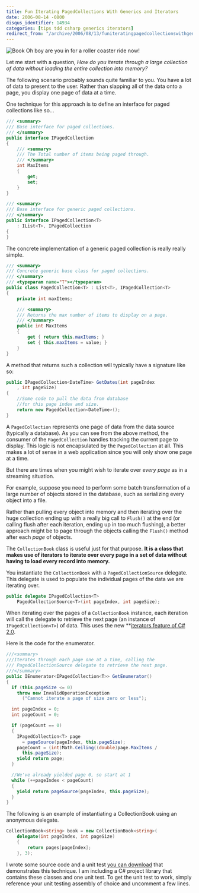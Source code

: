 ```yaml
---
title: Fun Iterating PagedCollections With Generics and Iterators
date: 2006-08-14 -0800
disqus_identifier: 14934
categories: [tips tdd csharp generics iterators]
redirect_from: "/archive/2006/08/13/funiteratingpagedcollectionswithgenericsanditerators.aspx/"
---
```


![Book](https://haacked.com/images/IteratingABookofPagedCollectionsUsingIte_55B/BlankBook_thumb.jpg)
Oh boy are you in for a roller coaster ride now!

Let me start with a question, *How do you iterate through a large
collection of data without loading the entire collection into memory?*

The following scenario probably sounds quite familiar to you. You have a
lot of data to present to the user. Rather than slapping all of the data
onto a page, you display one page of data at a time.

One technique for this approach is to define an interface for paged
collections like so...

```csharp
/// <summary>
/// Base interface for paged collections.
/// </summary>
public interface IPagedCollection
{
    /// <summary>
    /// The Total number of items being paged through.
    /// </summary>
    int MaxItems
    {
        get;
        set;
    }
}

/// <summary>
/// Base interface for generic paged collections.
/// </summary>
public interface IPagedCollection<T> 
    : IList<T>, IPagedCollection
{ 
}
```

The concrete implementation of a generic paged collection is really
really simple.

```csharp
/// <summary>
/// Concrete generic base class for paged collections.
/// </summary>
/// <typeparam name="T"></typeparam>
public class PagedCollection<T> : List<T>, IPagedCollection<T>
{
    private int maxItems;

    /// <summary>
    /// Returns the max number of items to display on a page.
    /// </summary>
    public int MaxItems
    {
        get { return this.maxItems; }
        set { this.maxItems = value; }
    }
}
```

A method that returns such a collection will typically have a signature
like so:

```csharp
public IPagedCollection<DateTime> GetDates(int pageIndex
    , int pageSize)
{
    //Some code to pull the data from database 
    //for this page index and size.
    return new PagedCollection<DateTime>();
}
```

A `PagedCollection` represents one page of data from the data source
(typically a database). As you can see from the above method, the
consumer of the `PagedCollection` handles tracking the current page to
display. This logic is not encapsulated by the `PagedCollection` at all.
This makes a lot of sense in a web application since you will only show
one page at a time.

But there are times when you might wish to iterate over *every page* as
in a streaming situation.

For example, suppose you need to perform some batch transformation of a
large number of objects stored in the database, such as serializing
every object into a file.

Rather than pulling every object into memory and then iterating over the
huge collection ending up with a really big call to `Flush()` at the end
(or calling flush after each iteration, ending up in too much flushing),
a better approach might be to page through the objects calling the
`Flush()` method after each *page* of objects.

The `CollectionBook` class is useful just for that purpose. **It is a
class that makes use of iterators to iterate over every page in a set of
data without having to load every record into memory.**

You instantiate the `CollectionBook` with a `PagedCollectionSource`
delegate. This delegate is used to populate the individual pages of the
data we are iterating over.

```csharp
public delegate IPagedCollection<T> 
    PagedCollectionSource<T>(int pageIndex, int pageSize);
```

When iterating over the pages of a `CollectionBook` instance, each
iteration will call the delegate to retrieve the next page (an instance
of `IPagedCollection<T>`) of data. This uses the new **[iterators
feature of C\#
2.0](http://msdn2.microsoft.com/en-us/library/dscyy5s0.aspx "Iterators on MSDN").

Here is the code for the enumerator.

```csharp
///<summary>
///Iterates through each page one at a time, calling the 
/// PagedCollectionSource delegate to retrieve the next page.
///</summary>
public IEnumerator<IPagedCollection<T>> GetEnumerator()
{
  if (this.pageSize <= 0)
    throw new InvalidOperationException
      ("Cannot iterate a page of size zero or less");

  int pageIndex = 0;
  int pageCount = 0;

  if (pageCount == 0)
  {
    IPagedCollection<T> page 
      = pageSource(pageIndex, this.pageSize);
    pageCount = (int)Math.Ceiling((double)page.MaxItems / 
      this.pageSize);
    yield return page;
  }

  //We've already yielded page 0, so start at 1
  while (++pageIndex < pageCount)
  {
    yield return pageSource(pageIndex, this.pageSize);
  }
}
```

The following is an example of instantiating a CollectionBook using an
anonymous delegate.

```csharp
CollectionBook<string> book = new CollectionBook<string>(
    delegate(int pageIndex, int pageSize)
    {
        return pages[pageIndex];
    }, 3);
```

I wrote some source code and a unit test [you can
download](http://tools.veloc-it.com/tabid/58/grm2id/8/Default.aspx "CollectionBook Code Sample")
that demonstrates this technique. I am including a C\# project library
that contains these classes and one unit test. To get the unit test to
work, simply reference your unit testing assembly of choice and
uncomment a few lines.
